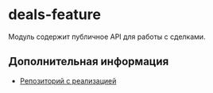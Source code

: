 # deals-feature

Модуль содержит публичное API для работы с сделками.

## Дополнительная информация
- [Репозиторий с реализацией](https://git.sbis.ru/mobileworkspace/android-deals)
